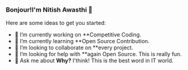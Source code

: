 ### Bonjour!I'm Nitish Awasthi 👋

Here are some ideas to get you started:

- 🔭 I’m currently working on **Competitive Coding.
- 🌱 I’m currently learning **Open Source Contribution.
- 👯 I’m looking to collaborate on **every project.
- 🤔 I’m looking for help with **again Open Source. This is really fun.
- 💬 Ask me about **Why?** I'think! This is the best word in IT world.
<!--- ⚡ Fun fact: Create a new repository with same as github username.
https://github-readme-stats.vercel.app/api?username=Nitish-Awasthi&&show_icons=true&title_color=ffffff&icon_color=bb2acf&text_color=daf7dc&bg_color=151515-->
